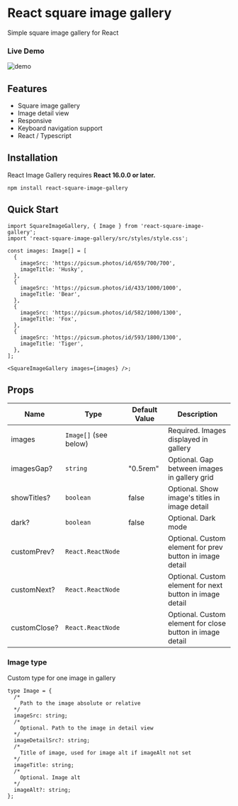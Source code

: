 # React square image gallery

Simple square image gallery for React

### Live Demo

![demo](https://i.ibb.co/PhH8GPp/demo.gif)

## Features

- Square image gallery
- Image detail view
- Responsive
- Keyboard navigation support
- React / Typescript

## Installation

React Image Gallery requires **React 16.0.0 or later.**

```
npm install react-square-image-gallery
```

## Quick Start

```tsx
import SquareImageGallery, { Image } from 'react-square-image-gallery';
import 'react-square-image-gallery/src/styles/style.css';

const images: Image[] = [
  {
    imageSrc: 'https://picsum.photos/id/659/700/700',
    imageTitle: 'Husky',
  },
  {
    imageSrc: 'https://picsum.photos/id/433/1000/1000',
    imageTitle: 'Bear',
  },
  {
    imageSrc: 'https://picsum.photos/id/582/1000/1300',
    imageTitle: 'Fox',
  },
  {
    imageSrc: 'https://picsum.photos/id/593/1800/1300',
    imageTitle: 'Tiger',
  },
];

<SquareImageGallery images={images} />;
```

## Props

| Name         | Type                  | Default Value | Description                                               |
| ------------ | --------------------- | ------------- | --------------------------------------------------------- |
| images       | `Image[]` (see below) |               | Required. Images displayed in gallery                     |
| imagesGap?   | `string`              | "0.5rem"      | Optional. Gap between images in gallery grid              |
| showTitles?  | `boolean`             | false         | Optional. Show image's titles in image detail             |
| dark?        | `boolean`             | false         | Optional. Dark mode                                       |
| customPrev?  | `React.ReactNode`     |               | Optional. Custom element for prev button in image detail  |
| customNext?  | `React.ReactNode`     |               | Optional. Custom element for next button in image detail  |
| customClose? | `React.ReactNode`     |               | Optional. Custom element for close button in image detail |

### Image type

Custom type for one image in gallery

```tsx
type Image = {
  /*
    Path to the image absolute or relative
  */
  imageSrc: string;
  /*
    Optional. Path to the image in detail view
  */
  imageDetailSrc?: string;
  /*
    Title of image, used for image alt if imageAlt not set
  */
  imageTitle: string;
  /*
    Optional. Image alt
  */
  imageAlt?: string;
};
```
